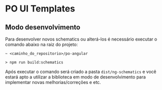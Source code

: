 # PO UI Templates

## Modo desenvolvimento

Para desenvolver novos schematics ou alterá-los é necessário executar o comando abaixo na raiz do projeto:

```
~ <caminho_do_repositorio>/po-angular

> npm run build:schematics
```

Após executar o comando será criado a pasta `dist/ng-schematics` e você estará apto a utilizar a biblioteca
em modo de desenvolvimento para implementar novas melhorias/correções e etc.
